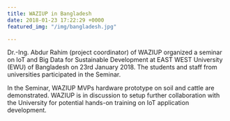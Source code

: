 ```yaml
---
title: WAZIUP in Bangladesh
date: 2018-01-23 17:22:29 +0000
featured_img: "/img/bangladesh.jpg"

---
```

Dr.-Ing. Abdur Rahim (project coordinator) of WAZIUP organized a seminar on IoT and Big Data for Sustainable Development at EAST WEST University (EWU) of Bangladesh on 23rd January 2018. The students and staff from universities participated in the Seminar. 

<!--more-->

In the Seminar, WAZIUP MVPs hardware prototype on soil and cattle are demonstrated.  WAZIUP is in discussion to setup further collaboration with the University for potential hands-on training on IoT application development.
